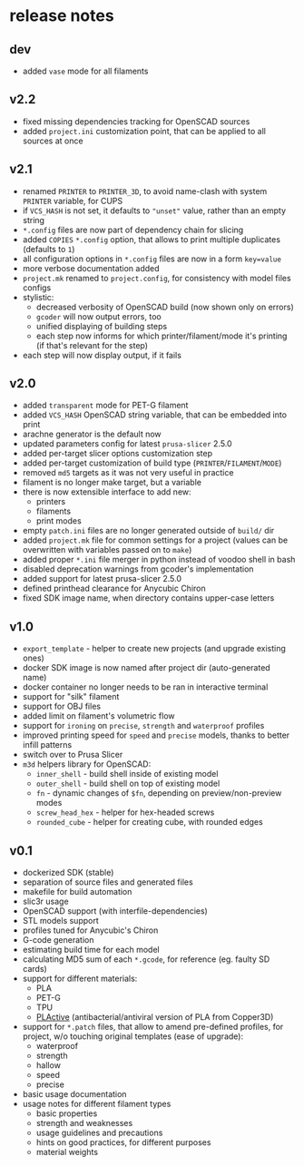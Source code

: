 # release notes

## dev
* added `vase` mode for all filaments

## v2.2
* fixed missing dependencies tracking for OpenSCAD sources
* added `project.ini` customization point, that can be applied to all sources at once

## v2.1
* renamed `PRINTER` to `PRINTER_3D`, to avoid name-clash with system `PRINTER` variable, for CUPS
* if `VCS_HASH` is not set, it defaults to `"unset"` value, rather than an empty string
* `*.config` files are now part of dependency chain for slicing
* added `COPIES` `*.config` option, that allows to print multiple duplicates (defaults to `1`)
* all configuration options in `*.config` files are now in a form `key=value`
* more verbose documentation added
* `project.mk` renamed to `project.config`, for consistency with model files configs
* stylistic:
  - decreased verbosity of OpenSCAD build (now shown only on errors)
  - `gcoder` will now output errors, too
  - unified displaying of building steps
  - each step now informs for which printer/filament/mode it's printing (if that's relevant for the step)
* each step will now display output, if it fails


## v2.0
* added `transparent` mode for PET-G filament
* added `VCS_HASH` OpenSCAD string variable, that can be embedded into print
* arachne generator is the default now
* updated parameters config for latest `prusa-slicer` 2.5.0
* added per-target slicer options customization step
* added per-target customization of build type (`PRINTER`/`FILAMENT`/`MODE`)
* removed `md5` targets as it was not very useful in practice
* filament is no longer make target, but a variable
* there is now extensible interface to add new:
  - printers
  - filaments
  - print modes
* empty `patch.ini` files are no longer generated outside of `build/` dir
* added `project.mk` file for common settings for a project (values can be overwritten with variables passed on to `make`)
* added proper `*.ini` file merger in python instead of voodoo shell in bash
* disabled deprecation warnings from gcoder's implementation
* added support for latest prusa-slicer 2.5.0
* defined printhead clearance for Anycubic Chiron
* fixed SDK image name, when directory contains upper-case letters


## v1.0
* `export_template` - helper to create new projects (and upgrade existing ones)
* docker SDK image is now named after project dir (auto-generated name)
* docker container no longer needs to be ran in interactive terminal
* support for "silk" filament
* support for OBJ files
* added limit on filament's volumetric flow
* support for `ironing` on `precise`, `strength` and `waterproof` profiles
* improved printing speed for `speed` and `precise` models, thanks to better infill patterns
* switch over to Prusa Slicer
* `m3d` helpers library for OpenSCAD:
  - `inner_shell` - build shell inside of existing model
  - `outer_shell` - build shell on top of existing model
  - `fn` - dynamic changes of `$fn`, depending on preview/non-preview modes
  - `screw_head_hex` - helper for hex-headed screws
  - `rounded_cube` - helper for creating cube, with rounded edges


## v0.1
* dockerized SDK (stable)
* separation of source files and generated files
* makefile for build automation
* slic3r usage
* OpenSCAD support (with interfile-dependencies)
* STL models support
* profiles tuned for Anycubic's Chiron
* G-code generation
* estimating build time for each model
* calculating MD5 sum of each `*.gcode`, for reference (eg. faulty SD cards)
* support for different materials:
  - PLA
  - PET-G
  - TPU
  - [PLActive](https://copper3d.com/collections/plactive) (antibacterial/antiviral version of PLA from Copper3D)
* support for `*.patch` files, that allow to amend pre-defined profiles, for project, w/o touching original templates (ease of upgrade):
  - waterproof
  - strength
  - hallow
  - speed
  - precise
* basic usage documentation
* usage notes for different filament types
  - basic properties
  - strength and weaknesses
  - usage guidelines and precautions
  - hints on good practices, for different purposes
  - material weights
